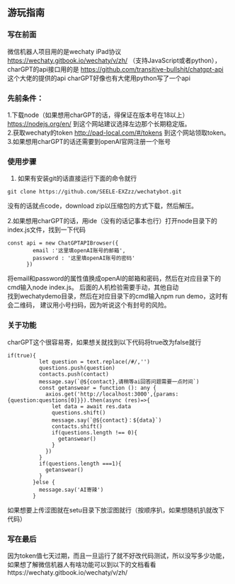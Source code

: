 ## 游玩指南
### 写在前面 
微信机器人项目用的是wechaty iPad协议 https://wechaty.gitbook.io/wechaty/v/zh/
（支持JavaScript或者python），
charGPT的api接口用的是 https://github.com/transitive-bullshit/chatgpt-api 这个大佬的提供的api
charGPT好像也有大佬用python写了一个api
### 先前条件： 
1.下载node（如果想用charGPT的话，得保证在版本号在18以上）
https://nodejs.org/en/ 到这个网站建议选择左边那个长期稳定版。  
2.获取wechaty的token http://pad-local.com/#/tokens 到这个网站领取token。  
3.如果想用charGPT的话还需要到openAI官网注册一个账号  

### 使用步骤
1. 如果有安装git的话直接运行下面的命令就行
```
git clone https://github.com/SEELE-EXZzz/wechatybot.git
```
没有的话就点code，download zip以压缩包的方式下载，然后解压。

2.如果想用charGPT的话，用ide（没有的话记事本也行）打开node目录下的index.js文件，找到一下代码
```
const api = new ChatGPTAPIBrowser({
        email :'这里填openAI账号的邮箱',
        password : '这里填openAI账号的密码'
      })
```
将email和password的属性值换成openAI的邮箱和密码，然后在对应目录下的cmd输入node index.js。
后面的人机检验需要手动，其他自动  
找到wechatydemo目录，然后在对应目录下的cmd输入npm run demo，这时有会二维码，
建议用小号扫码，因为听说这个有封号的风险。
### 关于功能
charGPT这个很容易寄，如果想关就找到以下代码将true改为false就行
```
if(true){
          let question = text.replace(/#/,'')
          questions.push(question)
          contacts.push(contact)
          message.say(`@${contact},请稍等ai回答问题需要一点时间`)
          const getanswear = function (): any {
            axios.get('http://localhost:3000',{params:{question:questions[0]}}).then(async (res)=>{
              let data = await res.data
              questions.shift()
              message.say(`@${contact}：${data}`)
              contacts.shift()
              if(questions.length !== 0){
                getanswear()
              }
            })
          }
          if(questions.length ===1){
            getanswear()
          }
        }else {
          message.say('AI寄辣')
        }
```
如果想要上传涩图就在setu目录下放涩图就行（按顺序扒，如果想随机扒就改下代码）
### 写在最后
因为token值七天过期，而且一旦运行了就不好改代码测试，所以没写多少功能，如果想了解微信机器人有啥功能可以到以下的文档看看https://wechaty.gitbook.io/wechaty/v/zh/
